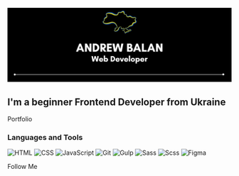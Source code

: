 [![Header](https://github.com/AndreyBalan/AndreyBalan/blob/main/assets/andrewbalan.png)](https://andreybalan.github.io/)

## I'm a beginner Frontend Developer from Ukraine

Portfolio

### Languages and Tools
![HTML](https://img.shields.io/badge/-HTML-000000?style=for-the-badge&logo=html&logoColor=ff781f)
![CSS](https://img.shields.io/badge/-CSS-000000?style=for-the-badge&logo=CSS&logoColor=ff781f)
![JavaScript](https://img.shields.io/badge/-JavaScript-000000?style=for-the-badge&logo=JavaScript&logoColor=ff781f)
![Git](https://img.shields.io/badge/-Git-000000?style=for-the-badge&logo=Git&logoColor=ff781f)
![Gulp](https://img.shields.io/badge/-Gulp-000000?style=for-the-badge&logo=Gulp&logoColor=ff781f)
![Sass](https://img.shields.io/badge/-Sass-000000?style=for-the-badge&logo=Sass&logoColor=ff781f)
![Scss](https://img.shields.io/badge/-Scss-000000?style=for-the-badge&logo=Scss&logoColor=ff781f)
![Figma](https://img.shields.io/badge/-Figma-000000?style=for-the-badge&logo=Figma&logoColor=ff781f)


Follow Me
